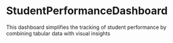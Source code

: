 # StudentPerformanceDashboard
This dashboard simplifies the tracking of student performance by combining tabular data with visual insights
